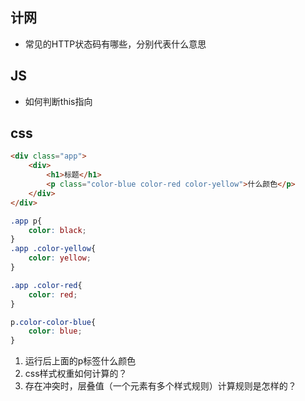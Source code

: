 ## 计网
* 常见的HTTP状态码有哪些，分别代表什么意思

## JS
* 如何判断this指向

## css
```html
<div class="app">
    <div>
        <h1>标题</h1>
        <p class="color-blue color-red color-yellow">什么颜色</p>
    </div>
</div>
```
```css
.app p{
    color: black;
}
.app .color-yellow{
    color: yellow;
}

.app .color-red{
    color: red;
}

p.color-color-blue{
    color: blue;
}
```

1. 运行后上面的p标签什么颜色
2. css样式权重如何计算的？
3. 存在冲突时，层叠值（一个元素有多个样式规则）计算规则是怎样的？


